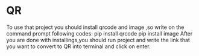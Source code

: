# QR
To use that project you should install qrcode and image ,so write on the command prompt following codes:
pip install qrcode
pip install image
After you are done with installings,you should run project and write the link that you want to convert to QR into terminal and click on enter.
